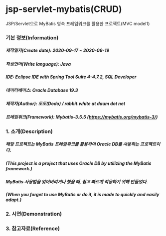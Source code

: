 # jsp-servlet-mybatis(CRUD)
JSP/Servlet으로 MyBatis 영속 프레임워크를 활용한 프로젝트(MVC model1)

### 기본 정보(Information)
##### 제작일자(Create date): 2020-09-17 ~ 2020-09-19
##### 작성언어(Write language): Java
##### IDE: Eclipse IDE with Spring Tool Suite 4-4.7.2, SQL Developer
##### 데이터베이스: Oracle Database 19.3
##### 제작자(Author): 도도(Dodo) / rabbit.white at daum dot net
##### 프레임워크(Framework): Mybatis-3.5.5 (https://mybatis.org/mybatis-3/)

### 1. 소개(Description)
##### 해당 프로젝트는 MyBatis 프레임워크를 활용하여 Oracle DB를 사용하는 프로젝트이다.
##### (This project is a project that uses Oracle DB by utilizing the MyBatis framework.)
##### MyBatis 사용법을 잊어버리거나 했을 때, 쉽고 빠르게 적응하기 위해 만들었다.
##### (When you forget to use MyBatis or do it, it is made to quickly and easily adapt.)

### 2. 시연(Demonstration)

### 3. 참고자료(Reference)
